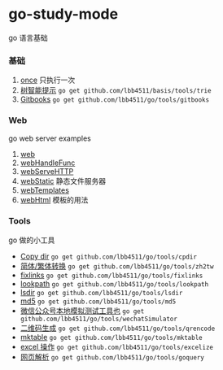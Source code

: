 # go-study-mode

go 语言基础

### 基础

1. [once](./once/main.go)
   只执行一次
2. [树智能提示](./basis/trie/main.go) `go get github.com/lbb4511/basis/tools/trie`
3. [Gitbooks](tools/gitbooks) `go get github.com/lbb4511/go/tools/gitbooks`

### Web

go web server examples

1. [web](./web/web/main.go)
2. [webHandleFunc](./web/webHandleFunc/main.go)
3. [webServeHTTP](./web/webServeHTTP/main.go)
4. [webStatic](./web/webStatic/main.go)
   静态文件服务器
5. [webTemplates](./web/webTemplates/main.go)
6. [webHtml](./web/webHtml/main.go)
   模板的用法

### Tools

go 做的小工具

- [Copy dir](tools/cpdir) `go get github.com/lbb4511/go/tools/cpdir`
- [简体/繁体转换](tools/zh2tw) `go get github.com/lbb4511/go/tools/zh2tw`
- [fixlinks](tools/fixlinks) `go get github.com/lbb4511/go/tools/fixlinks`
- [lookpath](tools/lookpath) `go get github.com/lbb4511/go/tools/lookpath`
- [lsdir](tools/lsdir) `go get github.com/lbb4511/go/tools/lsdir`
- [md5](tools/md5) `go get github.com/lbb4511/go/tools/md5`
- [微信公众号本地模拟测试工具也](tools/wechatSimulator) `go get github.com/lbb4511/go/tools/wechatSimulator`
- [二维码生成](tools/qrencode) `go get github.com/lbb4511/go/tools/qrencode`
- [mktable](tools/mktable) `go get github.com/lbb4511/go/tools/mktable`
- [excel 操作](tools/excelize) `go get github.com/lbb4511/go/tools/excelize`
- [网页解析](tools/goquery) `go get github.com/lbb4511/go/tools/goquery`
